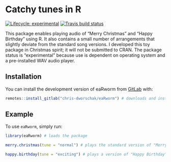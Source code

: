 
<!-- README.md is generated from README.Rmd. Please edit that file -->

# Catchy tunes in R

<!-- badges: start -->

[![Lifecycle:
experimental](https://img.shields.io/badge/lifecycle-experimental-orange.svg)](https://www.tidyverse.org/lifecycle/#experimental)
[![Travis build
status](https://travis-ci.com/chris-dworschak/eaRworm.svg?branch=main)](https://travis-ci.com/chris-dworschak/eaRworm)
<!-- badges: end -->

This package enables playing audio of “Merry Christmas” and “Happy
Birthday” using R. It also contains a small number of arrangements that
slightly deviate from the standard song versions. I developed this toy
package in Christmas spirit; it will not be submitted to CRAN. The
package status is “experimental” because use is dependent on operating
system and a pre-installed WAV audio player.

## Installation

You can install the development version of eaRworm from
[GitLab](https://gitlab.com/chris-dworschak/) with:

``` r
remotes::install_gitlab("chris-dworschak/eaRworm") # downloads and installs the package from GitLab
```

## Example

To use `eaRworm`, simply run:

``` r
library(eaRworm) # loads the package

merry.christmas(tune = "normal") # plays the standard version of "Merry Christmas"

happy.birthday(tune = "exciting") # plays a version of "Happy Birthday"
```
